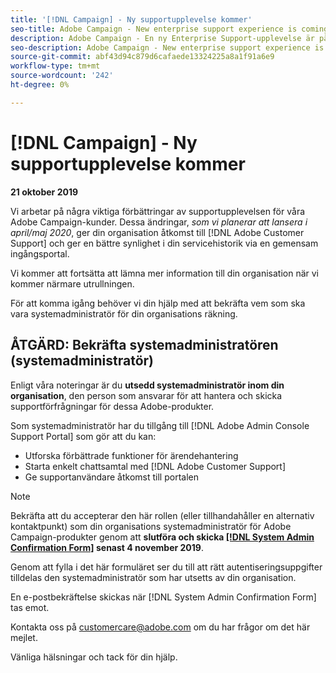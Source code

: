 ```yaml
---
title: '[!DNL Campaign] - Ny supportupplevelse kommer'
seo-title: Adobe Campaign - New enterprise support experience is coming
description: Adobe Campaign - En ny Enterprise Support-upplevelse är på väg
seo-description: Adobe Campaign - New enterprise support experience is coming
source-git-commit: abf43d94c879d6cafaede13324225a8a1f91a6e9
workflow-type: tm+mt
source-wordcount: '242'
ht-degree: 0%

---
```



# [!DNL Campaign] - Ny supportupplevelse kommer

**21 oktober 2019**

Vi arbetar på några viktiga förbättringar av supportupplevelsen för våra Adobe Campaign-kunder. Dessa ändringar, *som vi planerar att lansera i april/maj 2020*, ger din organisation åtkomst till [!DNL Adobe Customer Support] och ger en bättre synlighet i din servicehistorik via en gemensam ingångsportal.

Vi kommer att fortsätta att lämna mer information till din organisation när vi kommer närmare utrullningen.

För att komma igång behöver vi din hjälp med att bekräfta vem som ska vara systemadministratör för din organisations räkning.

## ÅTGÄRD: Bekräfta systemadministratören (systemadministratör)

Enligt våra noteringar är du **utsedd systemadministratör inom din organisation**, den person som ansvarar för att hantera och skicka supportförfrågningar för dessa Adobe-produkter.

Som systemadministratör har du tillgång till [!DNL Adobe Admin Console Support Portal] som gör att du kan:

* Utforska förbättrade funktioner för ärendehantering
* Starta enkelt chattsamtal med [!DNL Adobe Customer Support]
* Ge supportanvändare åtkomst till portalen

>[!NOTE]
>
>Bekräfta att du accepterar den här rollen (eller tillhandahåller en alternativ kontaktpunkt) som din organisations systemadministratör för Adobe Campaign-produkter genom att **slutföra och skicka [[!DNL System Admin Confirmation Form]](https://adobe.allegiancetech.com/cgi-bin/qwebcorporate.dll?idx=SSSVH6) senast 4 november 2019**.
>
>Genom att fylla i det här formuläret ser du till att rätt autentiseringsuppgifter tilldelas den systemadministratör som har utsetts av din organisation.

En e-postbekräftelse skickas när [!DNL System Admin Confirmation Form] tas emot.

Kontakta oss på customercare@adobe.com om du har frågor om det här mejlet.

Vänliga hälsningar och tack för din hjälp.
